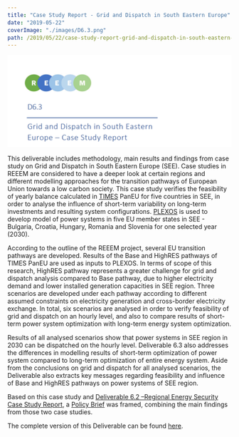 ```yaml
---
title: "Case Study Report - Grid and Dispatch in South Eastern Europe"
date: "2019-05-22"
coverImage: "./images/D6.3.png"
path: /2019/05/22/case-study-report-grid-and-dispatch-in-south-eastern-europe/
---
```


![Deliverable 6.3](./images/D6.3.png)

This deliverable includes methodology, main results and findings from case study on Grid and Dispatch in South Eastern Europe (SEE). Case studies in REEEM are considered to have a deeper look at certain regions and different modelling approaches for the transition pathways of European Union towards a low carbon society. This case study verifies the feasibility of yearly balance calculated in [TIMES](http://www.reeem.org/index.php/times/) PanEU for five countries in SEE, in order to analyse the influence of short-term variability on long-term investments and resulting system configurations. [PLEXOS](http://www.reeem.org/index.php/plexos/) is used to develop model of power systems in five EU member states in SEE - Bulgaria, Croatia, Hungary, Romania and Slovenia for one selected year (2030).

According to the outline of the REEEM project, several EU transition pathways are developed. Results of the Base and HighRES pathways of TIMES PanEU are used as inputs to PLEXOS. In terms of scope of this research, HighRES pathway represents a greater challenge for grid and dispatch analysis compared to Base pathway, due to higher electricity demand and lower installed generation capacities in SEE region. Three scenarios are developed under each pathway according to different assumed constraints on electricity generation and cross-border electricity exchange. In total, six scenarios are analysed in order to verify feasibility of grid and dispatch on an hourly level, and also to compare results of short-term power system optimization with long-term energy system optimization.

Results of all analysed scenarios show that power systems in SEE region in 2030 can be dispatched on the hourly level. Deliverable 6.3 also addresses the differences in modelling results of short-term optimization of power system compared to long-term optimization of entire energy system. Aside from the conclusions on grid and dispatch for all analysed scenarios, the Deliverable also extracts key messages regarding feasibility and influence of Base and HighRES pathways on power systems of SEE region.

Based on this case study and [Deliverable 6.2 –Regional Energy Security Case Study Report](https://next.rl-institut.de/s/DozmwsExtg6WHiK#pdfviewer), a [Policy Brief](http://www.reeem.org/index.php/2019/05/08/european-energy-system-transition-regional-energy-security-and-grid-dispatch/) was framed, combining the main findings from those two case studies.

The complete version of this Deliverable can be found [here](http://www.reeem.org/wp-content/uploads/2019/05/REEEM-D6.3.-Grid-and-Dispatch-in-SEE-Case-study-report.pdf).
